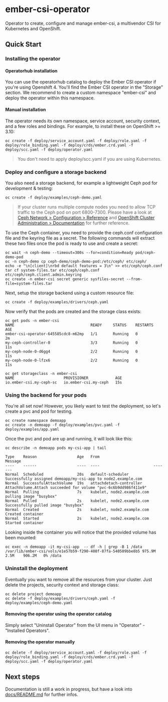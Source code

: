 # ember-csi-operator
Operator to create, configure and manage ember-csi, a multivendor CSI for
Kubernetes and OpenShift.

## Quick Start
### Installing the operator
#### Operatorhub installation
You can use the operatorhub catalog to deploy the Ember CSI operator if you're
using Openshift 4.  You'll find the Ember CSI operator in the "Storage"
section. We recommend to create a custom namespace "ember-csi" and deploy the
operator within this namespace.

#### Manual installation
The operator needs its own namespace, service account, security context, and a
few roles and bindings. For example, to install these on OpenShift >= 3.10:

    oc create -f deploy/service_account.yaml -f deploy/role.yaml -f deploy/role_binding.yaml -f deploy/crds/ember.crd.yaml -f deploy/scc.yaml -f deploy/operator.yaml

> You don't need to apply deploy/scc.yaml if you are using Kubernetes.

### Deploy and configure a storage backend
You also need a storage backend, for example a lightweight Ceph pod for
development & testing:

    oc create -f deploy/examples/ceph-demo.yaml

> If your cluster runs multiple compute nodes you need to allow TCP traffic to
> the Ceph pod on port 6800-7300. Please have a look at
> [Ceph Network > Configuration > Reference](http://docs.ceph.com/docs/master/rados/configuration/network-config-ref/#mds-and-manager-ip-tables)
> and [OpenShift Cluster Administration > Documentation](https://docs.openshift.com/container-platform/3.11/admin_guide/iptables.html)
> for further reference.

To use the Ceph container, you need to provide the ceph.conf configuration file
and the keyring file as a secret. The following commands will extract these two
files once the pod is ready to use and create a secret:

    oc wait -n ceph-demo --timeout=300s --for=condition=Ready pod/ceph-demo-pod
    oc -n ceph-demo cp ceph-demo/ceph-demo-pod:/etc/ceph/ etc/ceph/
    echo -e "\n[client]\nrbd default features = 3\n" >> etc/ceph/ceph.conf
    tar cf system-files.tar etc/ceph/ceph.conf etc/ceph/ceph.client.admin.keyring
    oc create -n ember-csi secret generic sysfiles-secret --from-file=system-files.tar

Next, setup the storage backend using a custom resource file:

    oc create -f deploy/examples/drivers/ceph.yaml

Now verify that the pods are created and the storage class exists:

    oc get pods -n ember-csi
    NAME                                  READY     STATUS    RESTARTS   AGE
    ember-csi-operator-645585cdc8-m62mp   1/1       Running   0          2m
    my-ceph-controller-0                  3/3       Running   0          11s
    my-ceph-node-0-d6gg4                  2/2       Running   0          11s
    my-ceph-node-0-lfzx6                  2/2       Running   0          11s

	oc get storageclass -n ember-csi
    NAME                      PROVISIONER            AGE
    io.ember-csi.my-ceph-sc   io.ember-csi.my-ceph   15s


### Using the backend for your pods
You're all set now! However, you likely want to test the deployment, so let's
create a pvc and pod for testing.

    oc create namespace demoapp
    oc create -n demoapp -f deploy/examples/pvc.yaml -f deploy/examples/app.yaml
    
Once the pvc and pod are up and running, it will look like this:

    oc describe -n demoapp pods my-csi-app | tail

    Type    Reason                  Age   From                        Message
    ----    ------                  ----  ----                        -------
    Normal  Scheduled               20s   default-scheduler           Successfully assigned demoapp/my-csi-app to node2.example.com
    Normal  SuccessfulAttachVolume  19s   attachdetach-controller     AttachVolume.Attach succeeded for volume "pvc-6c6b9dd986f411e9"
    Normal  Pulling                 7s    kubelet, node2.example.com  pulling image "busybox"
    Normal  Pulled                  2s    kubelet, node2.example.com  Successfully pulled image "busybox"
    Normal  Created                 2s    kubelet, node2.example.com  Created container
    Normal  Started                 2s    kubelet, node2.example.com  Started container

Looking inside the container you will notice that the provided volume has been
mounted:

    oc exec -n demoapp -it my-csi-app  -- df -h | grep -B 1 /data
    /var/lib/ember-csi/vols/e1e57b59-f290-408f-87fa-540509bbe8b5 975.9M      2.5M    906.2M   0% /data

### Uninstall the deployment
Eventually you want to remove all the resources from your cluster. Just delete
the projects, security context and storage class:

    oc delete project demoapp
    oc delete -f deploy/examples/drivers/ceph.yaml -f deploy/examples/ceph-demo.yaml

#### Removing the operator using the operator catalog
Simply select "Uninstall Operator" from the UI menu in "Operator" - "Installed Operators".

#### Removing the operator manually

    oc delete -f deploy/service_account.yaml -f deploy/role.yaml -f deploy/role_binding.yaml -f deploy/crds/ember.crd.yaml -f deploy/scc.yaml -f deploy/operator.yaml

## Next steps
Documentation is still a work in progress, but have a look into [docs/README.md](docs/README.md) for further infos.
